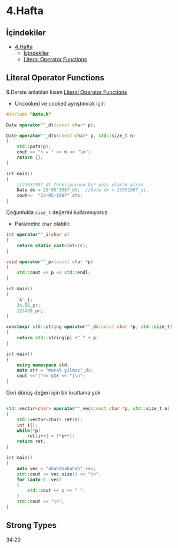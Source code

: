# 4.Hafta

## İçindekiler

- [4.Hafta](#4hafta)
  - [İçindekiler](#i̇çindekiler)
  - [Literal Operator Functions](#literal-operator-functions)

## Literal Operator Functions

6.Derste anlatılan kısım [Literal Operator Functions](3.hafta.md#literal-operator-functions)

- Uncooked ve cooked ayrıştımrak için

```c++
#include "Date.h"

Date operator""_dt(const char* p);

Date operator""_dts(const char* p, std::size_t n) 
{
    std::puts(p);
    cout << "n = " << n << "\n";
    return {};
}

int main()
{
    //23051987_dt fonksiyonunu bir yazı olarak alsın
    Date dx = 23'05'1987_dt;  //Date dx = 23051987_dt;
    cout<<  "23-05-1987"_dts; 
}
```

Çoğunlukla `size_t` değerini kullanmıyoruz.

- Parametre `char` olabilir.

```c++
int operator""_i(char c)
{
    return static_cast<int>(c);
}

void operator""_pr(const char *p)
{
    std::cout << p << std::endl;
}

int main()
{
    'A'_i;
    34.56_pr;
    123498_pr;
}
```

```c++
constexpr std::string operator""_ds(const char *p, std::size_t)
{
    return std::string{p} +" " + p;
}

int main()
{
    using namespace std;
    auto str = "murat yilmaz"_ds;
    cout <<"|"<< str << "|\n";
}
```

Geri dönüş değeri için bir kısıtlama yok

```c++

std::vectır<char> operator""_vec(const char *p, std::size_t n)
{
    std::vector<char> ret(n);
    int i{};
    while(*p)
        ret[i++] = (*p++);
    return ret;
}

int main()
{
    auto vec = "ahahahahahah"_vec;
    std::cout << vec.size() << "\n";
    for (auto c :vec)
    {
        std::cout << c << " ";
    }
    std::cout << "\n";
}
```

## Strong Types

34:20